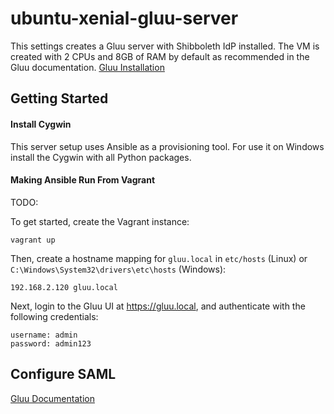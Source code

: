 # ubuntu-xenial-gluu-server
This settings creates a Gluu server with Shibboleth IdP installed. 
The VM is created with 2 CPUs and 8GB of RAM by default as recommended in the Gluu documentation. [Gluu Installation](https://gluu.org/docs/ce/installation-guide/)

## Getting Started
#### Install Cygwin
This server setup uses Ansible as a provisioning tool. For use it on Windows install the Cygwin with all Python packages.

#### Making Ansible Run From Vagrant
TODO:


To get started, create the Vagrant instance:

```
vagrant up
```

Then, create a hostname mapping for `gluu.local` in `etc/hosts` (Linux) or `C:\Windows\System32\drivers\etc\hosts` (Windows):
```
192.168.2.120 gluu.local
```

Next, login to the Gluu UI at https://gluu.local, and authenticate with the following credentials:
```
username: admin
password: admin123
```

## Configure SAML
[Gluu Documentation](https://gluu.org/docs/ce/admin-guide/saml/)
